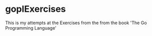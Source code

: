 # goplExercises
This is my attempts at the Exercises from the from the book  'The Go Programming Language'
